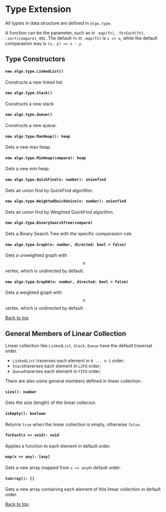 <a name="t"></a>
# Type Extension
All typies in data structure are defined in `algo.type`.

A function can be the parameter, such as in `.map(fn)`, `.forEach(fn)`, `.sort(compare)`, etc. 
The default `fn` in `.map(fn)` is `x => x`, while the default comparasion way is `(x, y) => x - y`.

## Type Constructors
#### `new algo.type.LinkedList()`
Constructs a new linked list.
#### `new algo.type.Stack()`
Constructs a new stack
#### `new algo.type.Queue()`
Constructs a new queue.
#### `new algo.type.MaxHeap(): heap`
Gets a new max heap.
#### `new algo.type.MinHeap(compare): heap`
Gets a new min heap.
#### `new algo.type.QuickFind(n: number): unionfind`
Gets an union find by QuickFind algorithm.
#### `new algo.type.WeightedQuickUnion(n: number): unionfind`
Gets an union find by Weighted QuickFind algorithm.
#### `new algo.type.BinarySearchTree(compare)`
Gets a Binary Search Tree with the specific comparasion rule.
#### `new algo.type.Graph(n: number, directed: bool = false)`
Gets a unweighted graph with $$n$$ vertex, which is undirected by default.
#### `new algo.type.GraphW(n: number, directed: bool = false)`
Gets a weighted graph with $$n$$ vertex, which is undirected by default.

[Back to top](#t)

## General Members of Linear Collection
Linear collection like `LinkedList`, `Stack`, `Queue` have the default traversal order. 

* `LinkedList` traverses each element in `0 ... n-1` order;
* `Stack`traverses each element in `LIFO` order;
* `Queue`traverses each element in `FIFO` order;

There are also some general members defined in linear collection.

#### `size(): number`
Gets the size (length) of the linear collecion.
#### `isEmpty(): boolean`
Returns `true` when the linear collection is empty, otherwise `false`.
#### `forEach(x => void): void`
Applies a function to each element in default order.
#### `map(x => any): [any]`
Gets a new array mapped from `x => any`in default order.
#### `toArray(): []`
Gets a new array containing each element of this linear collection in default order.

[Back to top](#t)